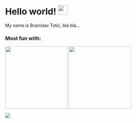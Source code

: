 # Hello world! <img src="https://raw.githubusercontent.com/MartinHeinz/MartinHeinz/master/wave.gif" width="30px">

My name is Branislav Totić, bla bla...

<!--
**branislav-totic/branislav-totic** is a ✨ _special_ ✨ repository because its `README.md` (this file) appears on your GitHub profile.

Here are some ideas to get you started:

- 🔭 I’m currently working on ...
- 🌱 I’m currently learning ...
- 👯 I’m looking to collaborate on ...
- 🤔 I’m looking for help with ...
- 💬 Ask me about ...
- 📫 How to reach me: ...
- 😄 Pronouns: ...
- ⚡ Fun fact: ...
-->

### Most fun with:

<span>
  <img height=200 align="center" src="https://github-readme-stats.vercel.app/api?username=branislav-totic&show_icons=true&theme=radical" />
</span>
<span>
  <img height=200 align="center" src="https://github-readme-stats.vercel.app/api/top-langs?hide=java,shell&username=branislav-totic&show_icons=true&theme=radical" />
</span>

![](https://img.shields.io/badge/<WORD_ON_LEFT>-<WORD_ON_RIGHT>-informational?style=flat&logo=<LOGO_NAME>&logoColor=white&color=2bbc8a)
